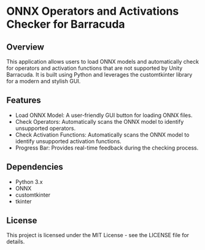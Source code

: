 # ONNX Operators and Activations Checker for Barracuda

## Overview

This application allows users to load ONNX models and automatically check for operators and activation functions that are not supported by Unity Barracuda. It is built using Python and leverages the customtkinter library for a modern and stylish GUI.

## Features

- Load ONNX Model: A user-friendly GUI button for loading ONNX files.
- Check Operators: Automatically scans the ONNX model to identify unsupported operators.
- Check Activation Functions: Automatically scans the ONNX model to identify unsupported activation functions.
- Progress Bar: Provides real-time feedback during the checking process.

## Dependencies

- Python 3.x
- ONNX
- customtkinter
- tkinter

## License

This project is licensed under the MIT License - see the LICENSE file for details.
